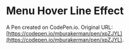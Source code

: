# Menu Hover Line Effect 

A Pen created on CodePen.io. Original URL: [https://codepen.io/mburakerman/pen/xpZJYL](https://codepen.io/mburakerman/pen/xpZJYL).


